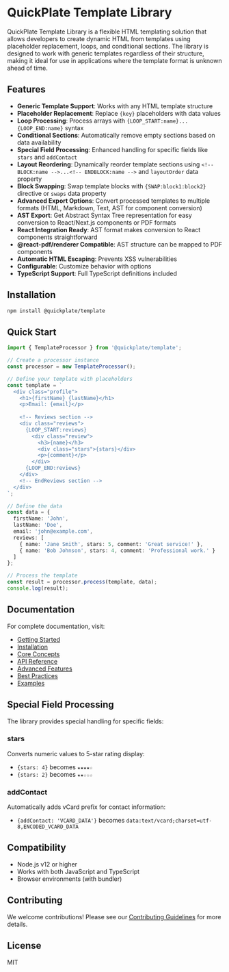 # QuickPlate Template Library

QuickPlate Template Library is a flexible HTML templating solution that allows developers to create dynamic HTML from templates using placeholder replacement, loops, and conditional sections. The library is designed to work with generic templates regardless of their structure, making it ideal for use in applications where the template format is unknown ahead of time.

## Features

- **Generic Template Support**: Works with any HTML template structure
- **Placeholder Replacement**: Replace `{key}` placeholders with data values
- **Loop Processing**: Process arrays with `{LOOP_START:name}...{LOOP_END:name}` syntax  
- **Conditional Sections**: Automatically remove empty sections based on data availability
- **Special Field Processing**: Enhanced handling for specific fields like `stars` and `addContact`
- **Layout Reordering**: Dynamically reorder template sections using `<!-- BLOCK:name -->...<!-- ENDBLOCK:name -->` and `layoutOrder` data property
- **Block Swapping**: Swap template blocks with `{SWAP:block1:block2}` directive or `swaps` data property
- **Advanced Export Options**: Convert processed templates to multiple formats (HTML, Markdown, Text, AST for component conversion)
- **AST Export**: Get Abstract Syntax Tree representation for easy conversion to React/Next.js components or PDF formats
- **React Integration Ready**: AST format makes conversion to React components straightforward
- **@react-pdf/renderer Compatible**: AST structure can be mapped to PDF components
- **Automatic HTML Escaping**: Prevents XSS vulnerabilities
- **Configurable**: Customize behavior with options
- **TypeScript Support**: Full TypeScript definitions included

## Installation

```bash
npm install @quickplate/template
```

## Quick Start

```typescript
import { TemplateProcessor } from '@quickplate/template';

// Create a processor instance
const processor = new TemplateProcessor();

// Define your template with placeholders
const template = `
  <div class="profile">
    <h1>{firstName} {lastName}</h1>
    <p>Email: {email}</p>
    
    <!-- Reviews section -->
    <div class="reviews">
      {LOOP_START:reviews}
        <div class="review">
          <h3>{name}</h3>
          <div class="stars">{stars}</div>
          <p>{comment}</p>
        </div>
      {LOOP_END:reviews}
    </div>
    <!-- EndReviews section -->
  </div>
`;

// Define the data
const data = {
  firstName: 'John',
  lastName: 'Doe',
  email: 'john@example.com',
  reviews: [
    { name: 'Jane Smith', stars: 5, comment: 'Great service!' },
    { name: 'Bob Johnson', stars: 4, comment: 'Professional work.' }
  ]
};

// Process the template
const result = processor.process(template, data);
console.log(result);
```

## Documentation

For complete documentation, visit:
- [Getting Started](./docs/getting-started.md)
- [Installation](./docs/installation.md) 
- [Core Concepts](./docs/core-concepts.md)
- [API Reference](./docs/api-reference.md)
- [Advanced Features](./docs/advanced-features.md)
- [Best Practices](./docs/best-practices.md)
- [Examples](./docs/examples.md)

## Special Field Processing

The library provides special handling for specific fields:

### stars
Converts numeric values to 5-star rating display:
- `{stars: 4}` becomes `★★★★☆`
- `{stars: 2}` becomes `★★☆☆☆`

### addContact
Automatically adds vCard prefix for contact information:
- `{addContact: 'VCARD_DATA'}` becomes `data:text/vcard;charset=utf-8,ENCODED_VCARD_DATA`

## Compatibility

- Node.js v12 or higher
- Works with both JavaScript and TypeScript
- Browser environments (with bundler)

## Contributing

We welcome contributions! Please see our [Contributing Guidelines](./CONTRIBUTING.md) for more details.

## License

MIT